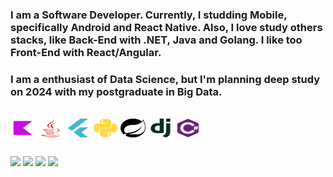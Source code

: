 ### I am a Software Developer. Currently, I studding Mobile, specifically Android and React Native. Also, I love study others stacks, like Back-End with .NET, Java and Golang. I like too Front-End with React/Angular. 
### I am a enthusiast of Data Science, but I'm planning deep study on 2024 with my postgraduate in Big Data.
 <div>
  
</div>
 
 
 <div style="display: inline_block"><br>
  <img align="center" alt="Tu-Kt" height="30" width="40" src="https://raw.githubusercontent.com/devicons/devicon/master/icons/kotlin/kotlin-plain.svg">
    <img align="center" alt="Tu-Ja" height="30" width="40" src="https://raw.githubusercontent.com/devicons/devicon/master/icons/java/java-plain.svg">
  <img align="center" alt="Tu-Kt" height="30" width="40" src="https://raw.githubusercontent.com/devicons/devicon/master/icons/flutter/flutter-plain.svg">
  <img align="center" alt="Tu-Kt" height="30" width="40" src="https://raw.githubusercontent.com/devicons/devicon/master/icons/python/python-plain.svg">
  <img align="center" alt="Tu-Kt" height="30" width="40" src="https://raw.githubusercontent.com/devicons/devicon/master/icons/spring/spring-plain.svg">
   <img align="center" alt="Tu-Kt" height="30" width="40" src="https://raw.githubusercontent.com/devicons/devicon/master/icons/django/django-plain.svg">
     <img align="center" alt="Tu-Kt" height="30" width="40" src="https://raw.githubusercontent.com/devicons/devicon/master/icons/csharp/csharp-plain.svg">
</div>
 
##
 
 <div> 
  <a href="https://www.youtube.com/channel/UCU5FV-Z4JxwqCW5mTsbOwEQ" target="_blank"><img src="https://img.shields.io/badge/YouTube-FF0000?style=for-the-badge&logo=youtube&logoColor=white" target="_blank"></a>
   <a href="https://dev.to/tumusx" target="_blank"><img src="https://img.shields.io/badge/dev.to-0A0A0A?style=for-the-badge&logo=dev.to&logoColor=white" target="_blank"></a>
  <a href = "mailto:tumusx1@gmail.com"><img src="https://img.shields.io/badge/-Gmail-%23333?style=for-the-badge&logo=gmail&logoColor=white" target="_blank"></a>
  <a href="https://www.linkedin.com/in/tumusx" target="_blank"><img src="https://img.shields.io/badge/-LinkedIn-%230077B5?style=for-the-badge&logo=linkedin&logoColor=white" target="_blank"></a> 
  
  </div>
